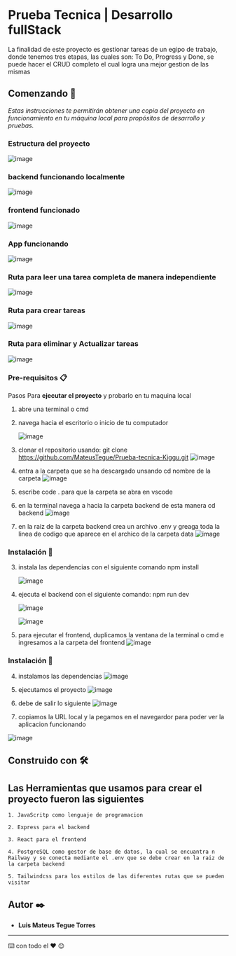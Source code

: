 # Prueba Tecnica | Desarrollo fullStack

La finalidad de este proyecto es gestionar tareas de un egipo de trabajo, donde tenemos tres etapas, las cuales son: To Do,  Progress y Done, se puede hacer el CRUD completo el cual logra una mejor gestion de las mismas

## Comenzando 🚀

_Estas instrucciones te permitirán obtener una copia del proyecto en funcionamiento en tu máquina local para propósitos de desarrollo y pruebas._

### Estructura del proyecto

![image](https://github.com/user-attachments/assets/8470eb05-e834-4ed6-b4c6-6a04dbc9b881)

### backend funcionando localmente

![image](https://github.com/user-attachments/assets/9760ab72-c44c-4b66-b13c-6d7acb2f8019)

### frontend funcionado 

![image](https://github.com/user-attachments/assets/91938e9f-13ca-462b-9b0c-946e0033e551)


### App funcionando
![image](https://github.com/user-attachments/assets/6c6969f8-2e2f-4263-95d2-626b86cf6ca5)

### Ruta para leer una tarea completa de manera independiente

![image](https://github.com/user-attachments/assets/3980218d-99d8-48fe-8873-686c61c452eb)

### Ruta para crear tareas 

![image](https://github.com/user-attachments/assets/e7e96a93-80de-4b48-b1d9-9a5cf39972c4)

### Ruta para eliminar y Actualizar tareas 

![image](https://github.com/user-attachments/assets/63c2be25-c235-4de0-aa8c-7883056559c7)

### Pre-requisitos 📋

Pasos Para **ejecutar el proyecto** y probarlo en tu maquina local
1. abre una terminal o cmd
2. navega hacia el escritorio o inicio de tu computador
   
   ![image](https://github.com/user-attachments/assets/62890c35-b973-49fe-977c-8c7c0149b990)

4. clonar el repositorio usando: git clone https://github.com/MateusTegue/Prueba-tecnica-Kiggu.git
   ![image](https://github.com/user-attachments/assets/15b4a7d3-038c-401e-bfc6-fcf5bf814e41)

6. entra a la carpeta que se ha descargado unsando cd nombre de la carpeta
   ![image](https://github.com/user-attachments/assets/1e8447d2-f9e4-4091-b27f-85df9a1f4c5a)

8. escribe code . para que la carpeta se abra en vscode
   
10. en la terminal navega a hacia la carpeta backend de esta manera cd backend
    ![image](https://github.com/user-attachments/assets/6782e5e9-277a-4227-a845-9794312c0198)

   1. en la raiz de la carpeta backend crea un archivo .env y greaga toda la linea de codigo que aparece en el archico de la carpeta data
      ![image](https://github.com/user-attachments/assets/a3dd16a1-0cf8-429c-9664-dfc4c801d5da)
      
   ### Instalación 🔧
   
   3. instala las dependencias con el siguiente comando npm install
      
      ![image](https://github.com/user-attachments/assets/6e9f1490-5e49-4399-b481-f3db5763980b)

   5. ejecuta el backend con el siguiente comando: npm run dev
      
      ![image](https://github.com/user-attachments/assets/27f9bb19-1d29-41e2-ac07-9e438e73985a)

      ![image](https://github.com/user-attachments/assets/651bba68-ee45-4cb0-9041-d1e7fd61beb5)

2. para ejecutar el frontend, duplicamos la ventana de la terminal o cmd e ingresamos a la carpeta del frontend
   ![image](https://github.com/user-attachments/assets/e298aad8-1414-40dc-8ac2-5db75ec79315)

### Instalación 🔧

4. instalamos las dependencias
   ![image](https://github.com/user-attachments/assets/cb064f61-1566-4cf6-ac1b-0255ad73d67e)
   
6. ejecutamos el proyecto
   ![image](https://github.com/user-attachments/assets/45156bc4-3049-4130-a268-f71eb3fc422f)

7. debe de salir lo siguiente 
  ![image](https://github.com/user-attachments/assets/6d06da3e-29d4-4c0f-8093-4166ebbfb782)

8. copiamos la URL local y la pegamos en el navegardor para poder ver la aplicacion funcionando

![image](https://github.com/user-attachments/assets/d9ee8ce5-c305-4d12-bcdc-25017dd79e7d)



## Construido con 🛠️

## Las Herramientas que usamos para crear el proyecto fueron las siguientes

    1. JavaScritp como lenguaje de programacion
    
    2. Express para el backend
    
    3. React para el frontend
    
    4. PostgreSQL como gestor de base de datos, la cual se encuantra n Railway y se conecta mediante el .env que se debe crear en la raiz de la carpeta backend
    
    5. Tailwindcss para los estilos de las diferentes rutas que se pueden visitar





## Autor ✒️

* **Luis Mateus Tegue Torres** 




--------------------------------------------------------------------------------
⌨️ con todo el  ❤️  😊
